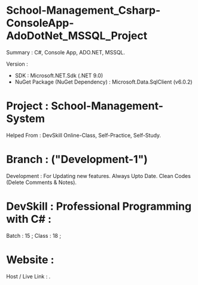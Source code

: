 # School-Management_Csharp-ConsoleApp-AdoDotNet_MSSQL_Project
Summary : C#, Console App, ADO.NET, MSSQL.

Version :
- SDK : Microsoft.NET.Sdk (.NET 9.0)
- NuGet Package (NuGet Dependency) : Microsoft.Data.SqlClient (v6.0.2)


# Project : School-Management-System 
Helped From : DevSkill Online-Class, Self-Practice, Self-Study.


# Branch : ("Development-1") 
Development : For Updating new features. Always Upto Date. Clean Codes (Delete Comments & Notes).


# DevSkill : Professional Programming with C# :
Batch : 15 ;
Class : 18 ; 


# Website : 
Host / Live Link : .
